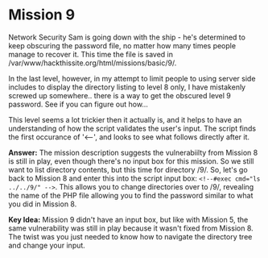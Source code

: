 # Mission 9

Network Security Sam is going down with the ship - he's determined to keep obscuring the password file, no matter how many times people manage to recover it. This time the file is saved in /var/www/hackthissite.org/html/missions/basic/9/.  

In the last level, however, in my attempt to limit people to using server side includes to display the directory listing to level 8 only, I have mistakenly screwed up somewhere.. there is a way to get the obscured level 9 password. See if you can figure out how...  

This level seems a lot trickier then it actually is, and it helps to have an understanding of how the script validates the user's input. The script finds the first occurance of '<--', and looks to see what follows directly after it.  

**Answer:** The mission description suggests the vulnerabiilty from Mission 8 is still in play, even though there's no input box for this mission. So we still want to list directory contents, but this time for directory /9/. So, let's go back to Mission 8 and enter this into the script input box: `<!--#exec cmd="ls ../../9/" -->`. This allows you to change directories over to /9/, revealing the name of the PHP file allowing you to find the password similar to what you did in Mission 8.  

**Key Idea:** Mission 9 didn't have an input box, but like with Mission 5, the same vulnerability was still in play because it wasn't fixed from Mission 8. The twist was you just needed to know how to navigate the directory tree and change your input.